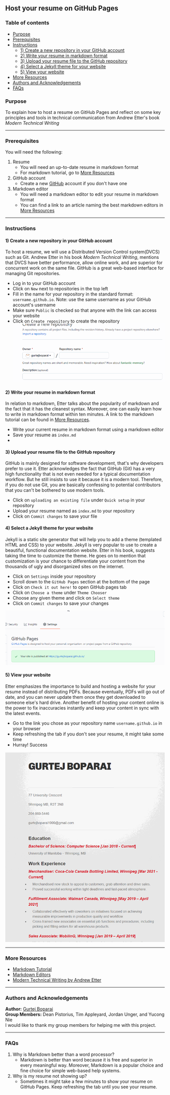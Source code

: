 ## Host your resume on GitHub Pages

### Table of contents
  - [Purpose](#purpose)
  - [Prerequisites](#prerequisites)
  - [Instructions](#instructions)
    - [1) Create a new repository in your GitHub account](#1-create-a-new-repository-in-your-github-account)
    - [2) Write your resume in markdown format](#2-write-your-resume-in-markdown-format)
    - [3) Upload your resume file to the GitHub repository](#3-upload-your-resume-file-to-the-github-repository)
    - [4) Select a Jekyll theme for your website](#4-select-a-jekyll-theme-for-your-website)
    - [5) View your website](#5-view-your-website)
  - [More Resources](#more-resources)
  - [Authors and Acknowledgements](#authors-and-acknowledgements)
  - [FAQs](#faqs)


### Purpose
To explain how to host a resume on GitHub Pages and reflect on some key principles and tools in technical communication from Andrew Etter's book _Modern Technical Writing_  

------------

### Prerequisites
You will need the following:
1) Resume
   - You will need an up-to-date resume in markdown format
   - For markdown tutorial, go to [More Resources](#more-resources)
2) GitHub account
   - Create a new [GitHub](https://github.com/) account if you don't have one
3) Markdown editor
   - You will need a markdown editor to edit your resume in markdown format
   - You can find a link to an article naming the best markdown editors in [More Resources](#more-resources)
  
-----------  

### Instructions

#### 1) Create a new repository in your GitHub account
To host a resume, we will use a Distributed Version Control system(DVCS) such as Git. Andrew Etter in his book _Modern Technical Writing_, mentions that DVCS have better performance, allow online work, and are superior for concurrent work on the same file. GitHub is a great web-based interface for managing Git repositories. 
- Log in to your GitHub account
- Click on `New` next to repositories in the top left
- Fill in the name for your repository in the standard format: `username.github.io`. Note: use the same username as your GitHub account's username
- Make sure `Public` is checked so that anyone with the link can access your website
- Click on `Create repository` to create the repository
![NewRepository](newRepository.gif)  

#### 2) Write your resume in markdown format
In relation to markdown, Etter talks about the popularity of markdown and the fact that it has the cleanest syntax. Moreover, one can easily learn how to write in markdown format within ten minutes. A link to the markdown tutorial can be found in [More Resources](#more-resources).
- Write your current resume in markdown format using a markdown editor
- Save your resume as `index.md`
- 
#### 3) Upload your resume file to the GitHub repository
GitHub is mainly designed for software development, that's why developers prefer to use it. Etter acknowledges the fact that GitHub (Git) has a very high functionality that is not even needed for a typical documentation workflow. But he still insists to use it because it is a modern tool. Therefore, if you do not use Git, you are basically confessing to potential contributors that you can't be bothered to use modern tools. 
- Click on `uploading an existing file` under `Quick setup` in your repository
- Upload your resume named as `index.md` to your repository
- Click on `Commit changes` to save your file
  
#### 4) Select a Jekyll theme for your website
Jekyll is a static site generator that will help you to add a theme (templated HTML and CSS) to your website. Jekyll is very popular to use to create a beautiful, functional documentation website. Etter in his book, suggests taking the time to customize the theme. He goes on to mention that customization is your chance to differentiate your content from the thousands of ugly and disorganized sites on the internet. 
- Click on `Settings` inside your repository
- Scroll down to the `GitHub Pages` section at the bottom of the page
- Click on `Check it out here!` to open GitHub pages tab
- Click on `Choose a theme` under `Theme Chooser`
- Choose any given theme and click on `Select theme`  
- Click on `Commit changes` to save your changes
  
![ChangeTheme](changeTheme.gif)

#### 5) View your website
Etter emphasizes the importance to build and hosting a website for your resume instead of distributing PDFs. Because eventually, PDFs will go out of date, and you can never update them once they get downloaded to someone else's hard drive. Another benefit of hosting your content online is the power to fix inaccuracies instantly and keep your content in sync with the latest events.
- Go to the link you chose as your repository name `username.github.io` in your browser
- Keep refreshing the tab if you don't see your resume, it might take some time
- Hurray! Success
  
![MySite](mySite.gif)

------------

### More Resources

- [Markdown Tutorial](https://www.markdowntutorial.com/)
- [Markdown Editors](https://www.oberlo.ca/blog/markdown-editors)
- [Modern Technical Writing by Andrew Etter](https://www.amazon.ca/Modern-Technical-Writing-Introduction-Documentation-ebook/dp/B01A2QL9SS )
  
----------

### Authors and Acknowledgements
**Author:** [Gurtej Boparai](https://github.com/gurtejboparai)  
**Group Members:** Dean Pistorius, Tim Appleyard, Jordan Unger, and Yucong Nie  
I would like to thank my group members for helping me with this project.

-----------

### FAQs
1) Why is Markdown better than a word processor?
   - Markdown is better than word because it is free and superior in every meaningful way. Moreover, Markdown is a popular choice and fine choice for simple web-based help systems.
2) Why is my resume not showing up?
   - Sometimes it might take a few minutes to show your resume on GitHub Pages. Keep refreshing the tab until you see your resume. 
   






